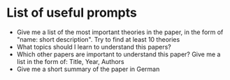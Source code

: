 # List of useful prompts

- Give me a list of the most important theories in the paper, in the form of "name: short description". Try to find at least 10 theories
- What topics should I learn to understand this papers?
- Which other papers are important to understand this paper? Give me a list in the form of: Title, Year, Authors
- Give me a short summary of the paper in German